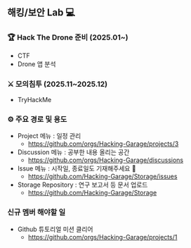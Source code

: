 ## 해킹/보안 Lab 💻

### 🏆 Hack The Drone 준비 (2025.01~)
  - CTF
  - Drone 앱 분석

### ⚔ 모의침투 (2025.11~2025.12)
  - TryHackMe

### ⚙ 주요 경로 및 용도
* Project 메뉴 : 일정 관리
  - https://github.com/orgs/Hacking-Garage/projects/3
* Discussion 메뉴 : 공부한 내용 올리는 공간
  - https://github.com/orgs/Hacking-Garage/discussions
* Issue 메뉴 : 시작일, 종료일도 기재해주세요 🙏
  - https://github.com/Hacking-Garage/Storage/issues
* Storage Repository : 연구 보고서 등 문서 업로드
  - https://github.com/Hacking-Garage/Storage
 
### 신규 멤버 해야할 일
* Github 튜토리얼 미션 클리어
  - https://github.com/orgs/Hacking-Garage/projects/1

<!--

**Here are some ideas to get you started:**

🙋‍♀️ A short introduction - what is your organization all about?
🌈 Contribution guidelines - how can the community get involved?
👩‍💻 Useful resources - where can the community find your docs? Is there anything else the community should know?
🍿 Fun facts - what does your team eat for breakfast?
🧙 Remember, you can do mighty things with the power of [Markdown](https://docs.github.com/github/writing-on-github/getting-started-with-writing-and-formatting-on-github/basic-writing-and-formatting-syntax)
-->
